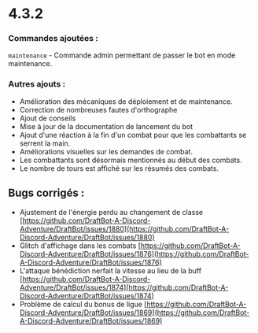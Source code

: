 # 4.3.2

### Commandes ajoutées :

`maintenance` - Commande admin permettant de passer le bot en mode maintenance.

### Autres ajouts :

* Amélioration des mécaniques de déploiement et de maintenance.
* Correction de nombreuses fautes d'orthographe
* Ajout de conseils
* Mise à jour de la documentation de lancement du bot
* Ajout d'une réaction à la fin d'un combat pour que les combattants se serrent la main.
* Améliorations visuelles sur les demandes de combat.
* Les combattants sont désormais mentionnés au début des combats.
* Le nombre de tours est affiché sur les résumés des combats.

## Bugs corrigés :

* Ajustement de l'énergie perdu au changement de classe [https://github.com/DraftBot-A-Discord-Adventure/DraftBot/issues/1880](https://github.com/DraftBot-A-Discord-Adventure/DraftBot/issues/1880)
* Glitch d'affichage dans les combats [https://github.com/DraftBot-A-Discord-Adventure/DraftBot/issues/1876](https://github.com/DraftBot-A-Discord-Adventure/DraftBot/issues/1876)
* L'attaque bénédiction nerfait la vitesse au lieu de la buff [https://github.com/DraftBot-A-Discord-Adventure/DraftBot/issues/1874](https://github.com/DraftBot-A-Discord-Adventure/DraftBot/issues/1874)
* Problème de calcul du bonus de ligue [https://github.com/DraftBot-A-Discord-Adventure/DraftBot/issues/1869](https://github.com/DraftBot-A-Discord-Adventure/DraftBot/issues/1869)
